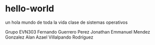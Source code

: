 # hello-world
un hola mundo de toda la vida 
clase de sistemas operativos 

Grupo EVN303
Fernando Guerrero Perez
Jonathan Emmanuel Mendez Gonzalez
Alan Azael Villalpando Rodríguez
